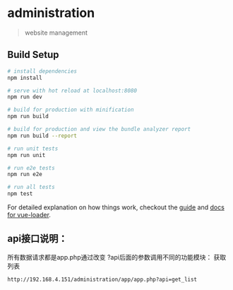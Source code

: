 # administration

> website management

## Build Setup

``` bash
# install dependencies
npm install

# serve with hot reload at localhost:8080
npm run dev

# build for production with minification
npm run build

# build for production and view the bundle analyzer report
npm run build --report

# run unit tests
npm run unit

# run e2e tests
npm run e2e

# run all tests
npm test
```

For detailed explanation on how things work, checkout the [guide](http://vuejs-templates.github.io/webpack/) and [docs for vue-loader](http://vuejs.github.io/vue-loader).
## api接口说明：
所有数据请求都是app.php通过改变 ?api后面的参数调用不同的功能模块：
获取列表
```
http://192.168.4.151/administration/app/app.php?api=get_list
```